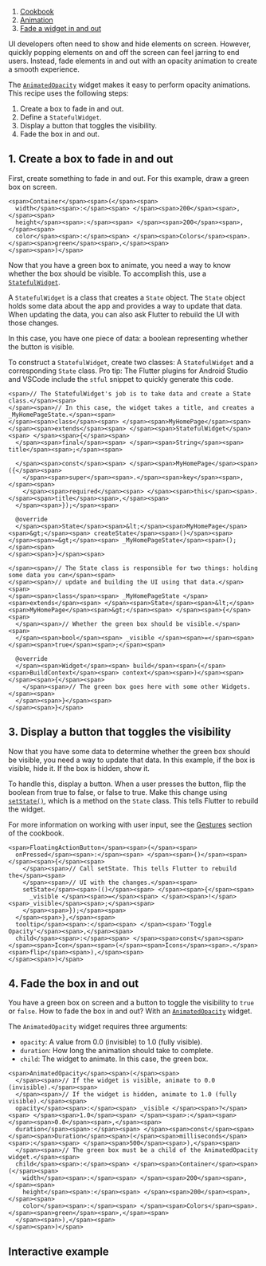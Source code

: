 1.  [Cookbook](https://docs.flutter.dev/cookbook)
2.  [Animation](https://docs.flutter.dev/cookbook/animation)
3.  [Fade a widget in and out](https://docs.flutter.dev/cookbook/animation/opacity-animation)

UI developers often need to show and hide elements on screen. However, quickly popping elements on and off the screen can feel jarring to end users. Instead, fade elements in and out with an opacity animation to create a smooth experience.

The [`AnimatedOpacity`](https://api.flutter.dev/flutter/widgets/AnimatedOpacity-class.html) widget makes it easy to perform opacity animations. This recipe uses the following steps:

1.  Create a box to fade in and out.
2.  Define a `StatefulWidget`.
3.  Display a button that toggles the visibility.
4.  Fade the box in and out.

## 1\. Create a box to fade in and out

First, create something to fade in and out. For this example, draw a green box on screen.

```
<span>Container</span><span>(</span><span>
  width</span><span>:</span><span> </span><span>200</span><span>,</span><span>
  height</span><span>:</span><span> </span><span>200</span><span>,</span><span>
  color</span><span>:</span><span> </span><span>Colors</span><span>.</span><span>green</span><span>,</span><span>
</span><span>)</span>
```

Now that you have a green box to animate, you need a way to know whether the box should be visible. To accomplish this, use a [`StatefulWidget`](https://api.flutter.dev/flutter/widgets/StatefulWidget-class.html).

A `StatefulWidget` is a class that creates a `State` object. The `State` object holds some data about the app and provides a way to update that data. When updating the data, you can also ask Flutter to rebuild the UI with those changes.

In this case, you have one piece of data: a boolean representing whether the button is visible.

To construct a `StatefulWidget`, create two classes: A `StatefulWidget` and a corresponding `State` class. Pro tip: The Flutter plugins for Android Studio and VSCode include the `stful` snippet to quickly generate this code.

```
<span>// The StatefulWidget's job is to take data and create a State class.</span><span>
</span><span>// In this case, the widget takes a title, and creates a _MyHomePageState.</span><span>
</span><span>class</span><span> </span><span>MyHomePage</span><span> </span><span>extends</span><span> </span><span>StatefulWidget</span><span> </span><span>{</span><span>
  </span><span>final</span><span> </span><span>String</span><span> title</span><span>;</span><span>

  </span><span>const</span><span> </span><span>MyHomePage</span><span>({</span><span>
    </span><span>super</span><span>.</span><span>key</span><span>,</span><span>
    </span><span>required</span><span> </span><span>this</span><span>.</span><span>title</span><span>,</span><span>
  </span><span>});</span><span>

  @override
  </span><span>State</span><span>&lt;</span><span>MyHomePage</span><span>&gt;</span><span> createState</span><span>()</span><span> </span><span>=&gt;</span><span> _MyHomePageState</span><span>();</span><span>
</span><span>}</span><span>

</span><span>// The State class is responsible for two things: holding some data you can</span><span>
</span><span>// update and building the UI using that data.</span><span>
</span><span>class</span><span> _MyHomePageState </span><span>extends</span><span> </span><span>State</span><span>&lt;</span><span>MyHomePage</span><span>&gt;</span><span> </span><span>{</span><span>
  </span><span>// Whether the green box should be visible.</span><span>
  </span><span>bool</span><span> _visible </span><span>=</span><span> </span><span>true</span><span>;</span><span>

  @override
  </span><span>Widget</span><span> build</span><span>(</span><span>BuildContext</span><span> context</span><span>)</span><span> </span><span>{</span><span>
    </span><span>// The green box goes here with some other Widgets.</span><span>
  </span><span>}</span><span>
</span><span>}</span>
```

## 3\. Display a button that toggles the visibility

Now that you have some data to determine whether the green box should be visible, you need a way to update that data. In this example, if the box is visible, hide it. If the box is hidden, show it.

To handle this, display a button. When a user presses the button, flip the boolean from true to false, or false to true. Make this change using [`setState()`](https://api.flutter.dev/flutter/widgets/State/setState.html), which is a method on the `State` class. This tells Flutter to rebuild the widget.

For more information on working with user input, see the [Gestures](https://docs.flutter.dev/cookbook#gestures) section of the cookbook.

```
<span>FloatingActionButton</span><span>(</span><span>
  onPressed</span><span>:</span><span> </span><span>()</span><span> </span><span>{</span><span>
    </span><span>// Call setState. This tells Flutter to rebuild the</span><span>
    </span><span>// UI with the changes.</span><span>
    setState</span><span>(()</span><span> </span><span>{</span><span>
      _visible </span><span>=</span><span> </span><span>!</span><span>_visible</span><span>;</span><span>
    </span><span>});</span><span>
  </span><span>},</span><span>
  tooltip</span><span>:</span><span> </span><span>'Toggle Opacity'</span><span>,</span><span>
  child</span><span>:</span><span> </span><span>const</span><span> </span><span>Icon</span><span>(</span><span>Icons</span><span>.</span><span>flip</span><span>),</span><span>
</span><span>)</span>
```

## 4\. Fade the box in and out

You have a green box on screen and a button to toggle the visibility to `true` or `false`. How to fade the box in and out? With an [`AnimatedOpacity`](https://api.flutter.dev/flutter/widgets/AnimatedOpacity-class.html) widget.

The `AnimatedOpacity` widget requires three arguments:

-   `opacity`: A value from 0.0 (invisible) to 1.0 (fully visible).
-   `duration`: How long the animation should take to complete.
-   `child`: The widget to animate. In this case, the green box.

```
<span>AnimatedOpacity</span><span>(</span><span>
  </span><span>// If the widget is visible, animate to 0.0 (invisible).</span><span>
  </span><span>// If the widget is hidden, animate to 1.0 (fully visible).</span><span>
  opacity</span><span>:</span><span> _visible </span><span>?</span><span> </span><span>1.0</span><span> </span><span>:</span><span> </span><span>0.0</span><span>,</span><span>
  duration</span><span>:</span><span> </span><span>const</span><span> </span><span>Duration</span><span>(</span><span>milliseconds</span><span>:</span><span> </span><span>500</span><span>),</span><span>
  </span><span>// The green box must be a child of the AnimatedOpacity widget.</span><span>
  child</span><span>:</span><span> </span><span>Container</span><span>(</span><span>
    width</span><span>:</span><span> </span><span>200</span><span>,</span><span>
    height</span><span>:</span><span> </span><span>200</span><span>,</span><span>
    color</span><span>:</span><span> </span><span>Colors</span><span>.</span><span>green</span><span>,</span><span>
  </span><span>),</span><span>
</span><span>)</span>
```

## Interactive example